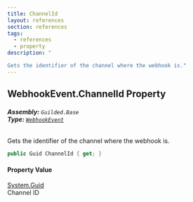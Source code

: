 ```yaml
---
title: ChannelId
layout: references
section: references
tags:
  - references
  - property
description: "

Gets the identifier of the channel where the webhook is."
---
```


## WebhookEvent.ChannelId Property
###### **Assembly:** `Guilded.Base`<br/>**Type:** [`WebhookEvent`](WebhookEvent.md 'Guilded.Base.Events.WebhookEvent')

Gets the identifier of the channel where the webhook is.

```csharp
public Guid ChannelId { get; }
```

#### Property Value
[System.Guid](https://docs.microsoft.com/en-us/dotnet/api/System.Guid 'System.Guid')  
Channel ID